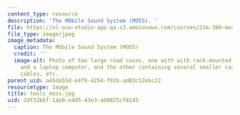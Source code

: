 ```yaml
---
content_type: resource
description: 'The MObile Sound System (MOSS). '
file: https://ol-ocw-studio-app-qa.s3.amazonaws.com/courses/21m-380-music-and-technology-recording-techniques-and-audio-production-fall-2016/2df32bbf14e0e4d543e3a60025cf8145_tools_moss.jpg
file_type: image/jpeg
image_metadata:
  caption: The MObile Sound System (MOSS)
  credit: ''
  image-alt: Photo of two large road cases, one with with rack-mounted electronics
    and a laptop computer, and the other containing several smaller cases with microphones,
    cables, etc.
parent_uid: a45da55d-e4f9-4254-f91b-ad03c52ebc22
resourcetype: Image
title: tools_moss.jpg
uid: 2df32bbf-14e0-e4d5-43e3-a60025cf8145
---
```

